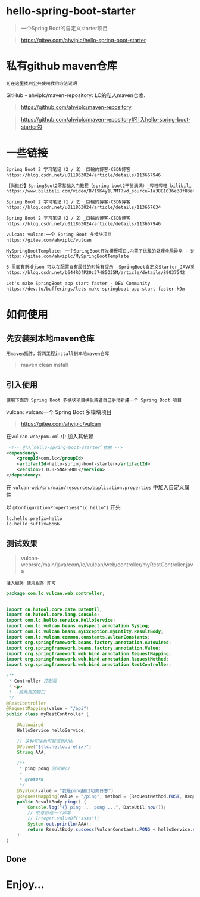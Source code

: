 # hello-spring-boot-starter

> 一个Spring Boot的自定义starter项目

> https://gitee.com/ahviplc/hello-spring-boot-starter

# 私有github maven仓库

`可在这里找到公共使用我的方法说明`

GitHub - ahviplc/maven-repository: LC的私人maven仓库.
> https://github.com/ahviplc/maven-repository

> https://github.com/ahviplc/maven-repository#引入hello-spring-boot-starter包

# 一些链接

```markdown
Spring Boot 2 学习笔记（2 / 2）_巨輪的博客-CSDN博客
https://blog.csdn.net/u011863024/article/details/113667946

【尚硅谷】SpringBoot2零基础入门教程（spring boot2干货满满）_哔哩哔哩_bilibili
https://www.bilibili.com/video/BV19K4y1L7MT?vd_source=1a3881036e38f83afc581040124b1056

Spring Boot 2 学习笔记（1 / 2）_巨輪的博客-CSDN博客
https://blog.csdn.net/u011863024/article/details/113667634

Spring Boot 2 学习笔记（2 / 2）_巨輪的博客-CSDN博客
https://blog.csdn.net/u011863024/article/details/113667946

vulcan: vulcan:一个 Spring Boot 多模块项目
https://gitee.com/ahviplc/vulcan

MySpringBootTemplate: 一个SpringBoot开发模板项目,内置了优雅的处理全局异常 - 这是单项目版本
https://gitee.com/ahviplc/MySpringBootTemplate

6-里面有新增json-可以在配置自有属性的时候有提示- SpringBoot自定义Starter_JAVA葵花宝典的博客-CSDN博客
https://blog.csdn.net/b644ROfP20z37485O35M/article/details/89037542

Let's make SpringBoot app start faster - DEV Community
https://dev.to/bufferings/lets-make-springboot-app-start-faster-k9m
```

# 如何使用

## 先安装到本地maven仓库

`用maven插件，将两工程install到本地maven仓库`

> maven clean install

## 引入使用

`使用下面的 Spring Boot 多模块项目模板或者自己手动新建一个 Spring Boot 项目`

vulcan: vulcan:一个 Spring Boot 多模块项目
> https://gitee.com/ahviplc/vulcan

在`vulcan-web/pom.xml` 中 加入其依赖

```xml
 <!-- 引入`hello-spring-boot-starter`依赖 -->
<dependency>
    <groupId>com.lc</groupId>
    <artifactId>hello-spring-boot-starter</artifactId>
    <version>1.0.0-SNAPSHOT</version>
</dependency>
```

在 `vulcan-web/src/main/resources/application.properties` 中加入自定义属性

以 `@ConfigurationProperties("lc.hello")` 开头

```
lc.hello.prefix=hello
lc.hello.suffix=6666
```

## 测试效果

> vulcan-web/src/main/java/com/lc/vulcan/web/controller/myRestController.java

`注入服务 使用服务 即可`

```java
package com.lc.vulcan.web.controller;


import cn.hutool.core.date.DateUtil;
import cn.hutool.core.lang.Console;
import com.lc.hello.service.HelloService;
import com.lc.vulcan.beans.myAspect.annotation.SysLog;
import com.lc.vulcan.beans.myException.myEntity.ResultBody;
import com.lc.vulcan.common.constants.VulcanConstants;
import org.springframework.beans.factory.annotation.Autowired;
import org.springframework.beans.factory.annotation.Value;
import org.springframework.web.bind.annotation.RequestMapping;
import org.springframework.web.bind.annotation.RequestMethod;
import org.springframework.web.bind.annotation.RestController;

/**
 * Controller 控制层
 * <p>
 * 一些共用的接口
 */
@RestController
@RequestMapping(value = "/api")
public class myRestController {

	@Autowired
	HelloService helloService;

	// 这种写法也可赋值到AAA
	@Value("${lc.hello.prefix}")
	String AAA;

	/**
	 * ping pong 测试接口
	 *
	 * @return
	 */
	@SysLog(value = "我是ping接口切面日志")
	@RequestMapping(value = "/ping", method = {RequestMethod.POST, RequestMethod.GET}, produces = "application/json;charset=utf-8")
	public ResultBody ping() {
		Console.log("{} ping ... pong ...", DateUtil.now());
		// 故意创造一个异常
		// Integer.valueOf("ssss");
		System.out.println(AAA);
		return ResultBody.success(VulcanConstants.PONG + helloService.sayHello("lc"));
	}
}
```

## Done

# Enjoy...
